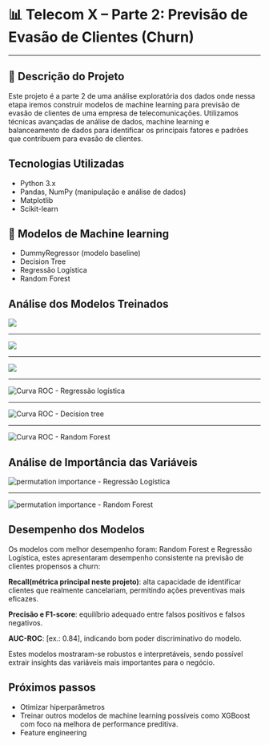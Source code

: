 # 📊 Telecom X – Parte 2: Previsão de Evasão de Clientes (Churn)  
--- 
## 📌 Descrição do Projeto
 Este projeto é a parte 2 de uma análise exploratória dos dados onde nessa etapa iremos construir modelos de machine learning para previsão de evasão de clientes de uma empresa de telecomunicações. Utilizamos técnicas avançadas de análise de dados, machine learning e balanceamento de dados para identificar os principais fatores e padrões que contribuem para evasão de clientes. 

 ## Tecnologias Utilizadas
* Python 3.x
* Pandas, NumPy (manipulação e análise de dados)
* Matplotlib
* Scikit-learn

 ## 🤖 Modelos de Machine learning
  * DummyRegressor (modelo baseline)
  * Decision Tree
  * Regressão Logística
  * Random Forest

## Análise dos Modelos Treinados 

![](visualizations/confusion_matrix_logistic.png) 

--- 
![](visualizations/confusion_matrix_dt.png)  

--- 
![](visualizations/confusion_matrix_rf.png)   

--- 
![Curva ROC - Regressão logística](visualizations/roc_curve_logistic_r.png) 

--- 
![Curva ROC - Decision tree](visualizations/roc_curve_dt.png)  

--- 
![Curva ROC - Random Forest](visualizations/roc_curve_rf.png)  

## Análise de Importância das Variáveis 

![permutation importance - Regressão Logística](visualizations/permutation_importance_logistic.png)   

--- 

![permutation importance - Random Forest](visualizations/permutation_importance_rf.png)    

## Desempenho dos Modelos

Os modelos com melhor desempenho foram: Random Forest e Regressão Logística, estes apresentaram desempenho consistente na previsão de clientes propensos a churn:

**Recall(métrica principal neste projeto)**: alta capacidade de identificar clientes que realmente cancelariam, permitindo ações preventivas mais eficazes.

**Precisão e F1-score**: equilíbrio adequado entre falsos positivos e falsos negativos.

**AUC-ROC**: [ex.: 0.84], indicando bom poder discriminativo do modelo.

Estes modelos mostraram-se robustos e interpretáveis, sendo possível extrair insights das variáveis mais importantes para o negócio.  

## Próximos passos 
* Otimizar hiperparâmetros
* Treinar outros modelos de machine learning possíveis como XGBoost com foco na melhora de performance preditiva.
* Feature engineering
